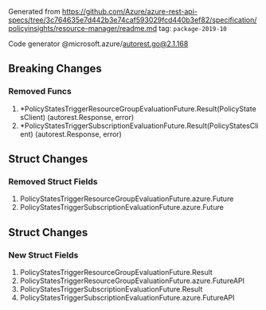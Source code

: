 Generated from https://github.com/Azure/azure-rest-api-specs/tree/3c764635e7d442b3e74caf593029fcd440b3ef82/specification/policyinsights/resource-manager/readme.md tag: `package-2019-10`

Code generator @microsoft.azure/autorest.go@2.1.168

## Breaking Changes

### Removed Funcs

1. *PolicyStatesTriggerResourceGroupEvaluationFuture.Result(PolicyStatesClient) (autorest.Response, error)
1. *PolicyStatesTriggerSubscriptionEvaluationFuture.Result(PolicyStatesClient) (autorest.Response, error)

## Struct Changes

### Removed Struct Fields

1. PolicyStatesTriggerResourceGroupEvaluationFuture.azure.Future
1. PolicyStatesTriggerSubscriptionEvaluationFuture.azure.Future

## Struct Changes

### New Struct Fields

1. PolicyStatesTriggerResourceGroupEvaluationFuture.Result
1. PolicyStatesTriggerResourceGroupEvaluationFuture.azure.FutureAPI
1. PolicyStatesTriggerSubscriptionEvaluationFuture.Result
1. PolicyStatesTriggerSubscriptionEvaluationFuture.azure.FutureAPI
